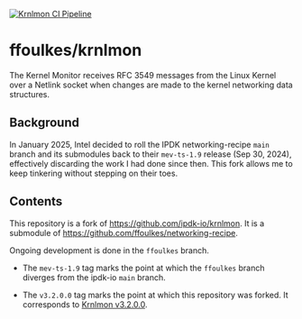 <!-- markdownlint-disable MD041 -->
[![Krnlmon CI Pipeline](https://github.com/ipdk-io/krnlmon/actions/workflows/pipeline.yml/badge.svg)](https://github.com/ipdk-io/krnlmon/actions/workflows/pipeline.yml)
<!-- markdownlint-enable MD041 -->

# ffoulkes/krnlmon

The Kernel Monitor receives RFC 3549 messages from the Linux Kernel over a
Netlink socket when changes are made to the kernel networking data structures.

## Background

In January 2025, Intel decided to roll the IPDK networking-recipe `main`
branch and its submodules back to their `mev-ts-1.9` release (Sep 30, 2024),
effectively discarding the work I had done since then.
This fork allows me to keep tinkering without stepping on their toes.

## Contents

This repository is a fork of <https://github.com/ipdk-io/krnlmon>.
It is a submodule of <https://github.com/ffoulkes/networking-recipe>.

Ongoing development is done in the `ffoulkes` branch.

- The `mev-ts-1.9` tag marks the point at which the `ffoulkes` branch
  diverges from the ipdk-io `main` branch.

- The `v3.2.0.0` tag marks the point at which this repository was forked.
  It corresponds to
  [Krnlmon v3.2.0.0](https://github.com/ipdk-io/krnlmon/releases/tag/v3.2.0.0).

